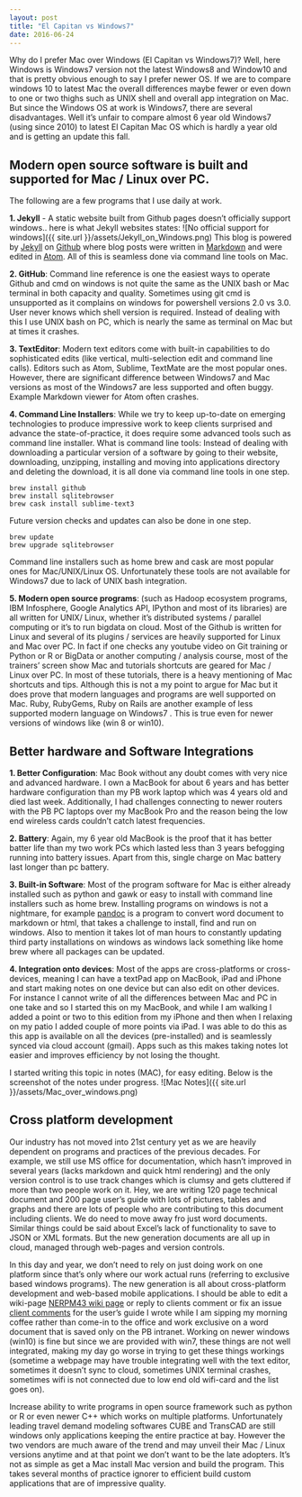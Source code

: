```yaml
---
layout: post
title: "El Capitan vs Windows7"
date: 2016-06-24
---
```


Why do I prefer Mac over Windows (El Capitan vs Windows7)? Well, here Windows is Windows7 version not the latest Windows8 and Window10 and that is pretty obvious enough to say I prefer newer OS. If we are to compare windows 10 to latest Mac the overall differences maybe fewer or even down to one or two thighs such as UNIX shell and overall app integration on Mac. But since the Windows OS at work is Windows7, there are several disadvantages. Well it’s unfair to compare almost 6 year old Windows7 (using since 2010) to latest El Capitan Mac OS which is hardly a year old and is getting an update this fall.



## Modern open source software is built and supported for Mac / Linux over PC.
The following are a few programs that I use daily at work.

**1. Jekyll** - A static website built from Github pages doesn’t officially support windows.. here is what Jekyll websites states:
![No official support for windows]({{ site.url }}/assets/Jekyll_on_Windows.png) This blog is powered by [Jekyll](http://jekyllrb.com) on [Github](http://github.com) where blog posts were written in [Markdown](https://en.wikipedia.org/wiki/Markdown) and were edited in [Atom](https://atom.io/). All of this is seamless done via command line tools on Mac.

**2. GitHub**: Command line reference is one the easiest ways to operate Github and cmd on windows is not quite the same as the UNIX bash or Mac terminal in both capacity and quality. Sometimes using git cmd is unsupported as it complains on windows for powershell versions 2.0 vs 3.0. User never knows which shell version is required. Instead of dealing with this I use UNIX bash on PC, which is nearly the same as terminal on Mac but at times it crashes.

**3. TextEditor**: Modern text editors come with built-in capabilities to do sophisticated edits (like vertical, multi-selection edit and command line calls). Editors such as Atom, Sublime, TextMate are the most popular ones. However, there are significant difference between Windows7 and Mac versions as most of the Windows7 are less supported and often buggy. Example Markdown viewer for Atom often crashes.

**4. Command Line Installers**: While we try to keep up-to-date on emerging technologies to produce impressive work to keep clients surprised and advance the state-of-practice, it does require some advanced tools such as command line installer. What is command line tools: Instead of dealing with downloading a particular version of a software by going to their website, downloading, unzipping, installing and moving into applications directory and deleting the download, it is all done via command line tools in one step.

````
brew install github
brew install sqlitebrowser
brew cask install sublime-text3
````

 Future version checks and updates can also be done in one step.

````
brew update
brew upgrade sqlitebrowser
````
 Command line installers such as home brew and cask are most popular ones for Mac/UNIX/Linux OS. Unfortunately these tools are not available for Windows7 due to lack of UNIX bash integration.

**5. Modern open source programs**: (such as  Hadoop ecosystem programs, IBM Infosphere, Google Analytics API, IPython and most of its libraries) are all written for UNIX/ Linux, whether it’s distributed systems / parallel computing or it’s to run bigdata on cloud. Most of the Github is written for Linux and several of its plugins / services are heavily supported for Linux and Mac over PC. In fact if one checks any youtube video on Git training or Python or R or BigData or another computing / analysis course, most of the trainers’ screen show Mac and tutorials shortcuts are geared for Mac / Linux over PC. In most of these tutorials, there is a heavy mentioning of Mac shortcuts and tips. Although this is not a my point to argue for Mac but it does prove that modern languages and programs are well supported on Mac. Ruby, RubyGems, Ruby on Rails are another example of less supported modern language on Windows7 . This is true even for newer versions of windows like (win 8 or win10).




## Better hardware and Software Integrations
**1. Better Configuration**: Mac Book without any doubt comes with very nice and advanced hardware. I own a MacBook for about 6 years and has better hardware configuration than my PB work laptop which was 4 years old and died last week. Additionally, I had challenges connecting to newer routers with the PB PC laptops over my MacBook Pro and the reason being the low end wireless cards couldn’t catch latest frequencies.

**2. Battery**: Again, my 6 year old MacBook is the proof that it has better batter life than my two work PCs which lasted less than 3 years befogging running into battery issues. Apart from this, single charge on Mac battery last longer than pc battery.

**3. Built-in Software**: Most of the program software for Mac is either already installed such as python and gawk or easy to install with command line installers such as home brew. Installing programs on windows is not a nightmare, for example [pandoc](http://pandoc.org/) is a program to convert word document to markdown or html, that takes a challenge to install, find and run on windows. Also to mention it takes lot of man hours to constantly updating third party installations on windows as windows lack something like home brew where all packages can be updated.

**4. Integration onto devices**: Most of the apps are cross-platforms or cross-devices, meaning I can have a textPad app on MacBook, iPad and iPhone and start making notes on one device but can also edit on other devices. For instance I cannot write of all the differences between Mac and PC in one take and so I started this on my MacBook, and while I am walking I added a point or two to this edition from my iPhone and then when I relaxing on my patio I added couple of more points via iPad. I was able to do this as this app is available on all the devices (pre-installed) and is seamlessly synced via cloud account (gmail). Apps such as this makes taking notes lot easier and improves efficiency by not losing the thought.

I started writing this topic in notes (MAC), for easy editing. Below is the screenshot of the notes under progress.
![Mac Notes]({{ site.url }}/assets/Mac_over_windows.png)




## Cross platform development
Our industry has not moved into 21st century yet as we are heavily dependent on programs and practices of the previous decades. For example, we still use
MS office for documentation, which hasn’t improved in several years (lacks markdown and quick html rendering) and the only version control is to use track changes which is clumsy and gets cluttered if more than two people work on it. Hey, we are writing 120 page technical document and 200 page user’s guide with lots of pictures, tables and graphs and there are lots of people who are contributing to this document including clients. We do need to move away fro just word documents. Similar things could be said about Excel’s lack of functionality to save to JSON or XML formats. But the new generation documents are all up in cloud, managed through web-pages and version controls.

In this day and year, we don’t need to rely on just doing work on one platform since that’s only where our work actual runs (referring to exclusive based windows programs). The new generation is all about cross-platform development and web-based mobile applications. I should be able to edit a wiki-page [NERPM43 wiki page](https://github.com/4Step/NERPM43/releases) or reply to clients comment or fix an issue [client comments](https://github.com/4Step/NERPM43/issues/8) for the user’s guide I wrote while I am sipping my morning coffee rather than come-in to the office and work exclusive on a word document that is saved only on the PB intranet. Working on newer windows (win10) is fine but since we are provided with win7, these things are not well integrated, making my day go worse in trying to get these things workings (sometime a webpage may have trouble integrating well with the text editor, sometimes it doesn’t sync to cloud, sometimes UNIX terminal crashes, sometimes wifi is not connected due to low end old wifi-card and the list goes on).

Increase ability to write programs in open source framework such as python or R or even newer C++ which works on multiple platforms. Unfortunately leading travel demand modeling softwares CUBE and TransCAD are still windows only applications keeping the entire practice at bay. However the two vendors are much aware of the trend and may unveil their Mac / Linux versions anytime and at that point we don’t want to be the late adopters. It’s not as simple as get a Mac install Mac version and build the program. This takes several months of practice ignorer to efficient build custom applications that are of impressive quality.
